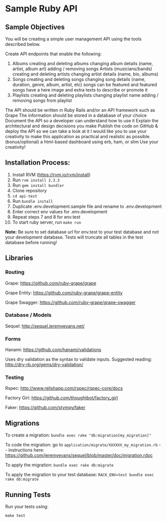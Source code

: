 # Sample Ruby API

## Sample Objectives

You will be creating a simple user management API using the tools described below.

Create API endpoints that enable the following:
1. Albums
  creating and deleting albums
  changing album details (name, artist, album art)
  adding / removing songs
  Artists (musicians/bands)
  creating and deleting artists
  changing artist details (name, bio, albums)
2. Songs
  creating and deleting songs
  changing song details (name, duration, genre, album, artist, etc)
  songs can be featured and featured songs have a here image and extra texts to describe or promote it
3. Playlists
  creating and deleting playlists
  changing playlist name
  adding / removing songs from playlist

  The API should be written in Ruby
  Rails and/or an API framework such as Grape
  The information should be stored in a database of your choice
  Document the API so a developer can understand how to use it
  Explain the architectural and design decisions you make
  Publish the code on GitHub & deploy the API so we can take a look at it
  I would like you to use your creativity to make this application as practical and realistic as possible.
  (bonus/optional) a html-based dashboard using erb, ham, or slim
  Use your creativity!

## Installation Process:

1. Install RVM (https://rvm.io/rvm/install)
2. Run `rvm install 2.3.3`
3. Run `gem install bundler`
4. Clone repository
5. `cd api-test`
6. Run `bundle install`
7. Duplicate .env.development.sample file and rename to .env.development
8. Enter correct env values for .env.development
9. Repeat steps 7 and 8 for env.test
10. To start ruby server, run `make run`

**Note:** Be sure to set database url for env.test to your test database and not your development database. Tests will truncate all tables in the test database before running!

## Libraries

### Routing

Grape: https://github.com/ruby-grape/grape

Grape Entity: https://github.com/ruby-grape/grape-entity

Grape Swagger: https://github.com/ruby-grape/grape-swagger

### Database / Models

Sequel: http://sequel.jeremyevans.net/

### Forms

Hanami: https://github.com/hanami/validations

Uses dry validation as the syntax to validate inputs. Suggested reading: http://dry-rb.org/gems/dry-validation/

### Testing

Rspec: http://www.relishapp.com/rspec/rspec-core/docs

Factory Girl: https://github.com/thoughtbot/factory_girl

Faker: https://github.com/stympy/faker

## Migrations

To create a migration: `bundle exec rake "db:migration[my_migration]"`

To code the migration: go to `application/migrate/XXXXXX_my_migration.rb` -- instructions here: https://github.com/jeremyevans/sequel/blob/master/doc/migration.rdoc

To apply the migration: `bundle exec rake db:migrate`

To apply the migration to your test database: `RACK_ENV=test bundle exec rake db:migrate`

## Running Tests

Run your tests using:

`make test`
